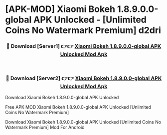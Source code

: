 # [APK-MOD] Xiaomi Bokeh 1.8.9.0.0-global APK Unlocked - [Unlimited Coins No Watermark Premium] d2dri



<div align="center">
<h3>🔴 Download [Server1] 👉👉 <a href="https://momento.my/?title=Xiaomi_Bokeh_1.8.9.0.0-global_APK_Unlocked">Xiaomi Bokeh 1.8.9.0.0-global APK Unlocked Mod Apk</a></h3><br>

<h3>🔴 Download [Server2] 👉👉 <a href="https://momento.my/?title=Xiaomi_Bokeh_1.8.9.0.0-global_APK_Unlocked">Xiaomi Bokeh 1.8.9.0.0-global APK Unlocked Mod Apk</a></h3>
</div>



Download Xiaomi Bokeh 1.8.9.0.0-global APK Unlocked 

Free APK MOD Xiaomi Bokeh 1.8.9.0.0-global APK Unlocked [Unlimited Coins No Watermark Premium]

Download Xiaomi Bokeh 1.8.9.0.0-global APK Unlocked [Unlimited Coins No Watermark Premium] Mod For Android
